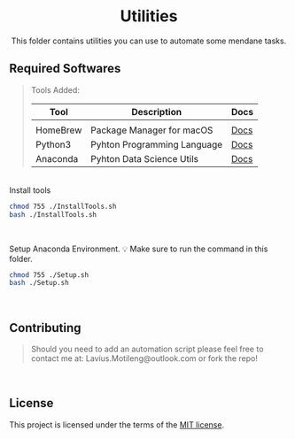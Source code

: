 <h1 align="center">Utilities</h1>
<p align="center">
    This folder contains utilities you can use to automate some mendane tasks.
</p>

## Required Softwares

<blockquote>
Tools Added:

| Tool         | Description                                 | Docs                                     |
| ------------ | ------------------------------------------- | -------------------------------          |
|                                 |
| HomeBrew     | Package Manager for macOS                   | [Docs](https://brew.sh/)                 |
| Python3      | Pyhton Programming Language                 | [Docs](https://www.python.org/downloads) |
| Anaconda     | Pyhton Data Science Utils                   | [Docs](https://www.anaconda.com)         |

</blockquote>
<br>
Install tools

```bash
chmod 755 ./InstallTools.sh 
bash ./InstallTools.sh
```
<br>

Setup Anaconda Environment. 💡 Make sure to run the command in this folder.

```bash
chmod 755 ./Setup.sh
bash ./Setup.sh
```
<br>

## Contributing
<blockquote>
<p>
Should you need to add an automation script please feel free to contact me at:
Lavius.Motileng@outlook.com or fork the repo!
<br>
</p>
</blockquote>

<br>

## License

This project is licensed under the terms of the
[MIT license](/LICENSE).

